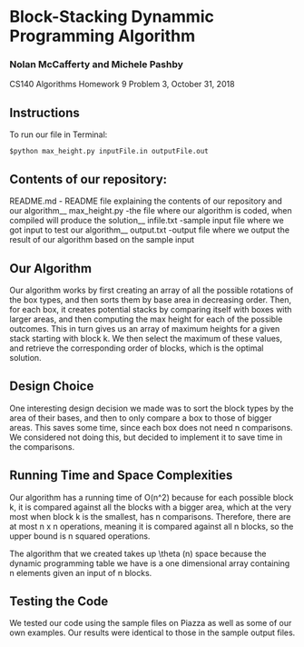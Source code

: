# Block-Stacking Dynammic Programming Algorithm
### Nolan McCafferty and Michele Pashby
CS140 Algorithms Homework 9 Problem 3, October 31, 2018


## Instructions
To run our file in Terminal:
```
$python max_height.py inputFile.in outputFile.out
```

## Contents of our repository:
README.md   - README file explaining the contents of our repository and our algorithm__
max_height.py  -the file where our algorithm is coded, when compiled will produce the solution__
infile.txt  -sample input file where we got input to test our algorithm__
output.txt  -output file where we output the result of our algorithm based on the sample input

## Our Algorithm
Our algorithm works by first creating an array of all the possible rotations of the box types,
and then sorts them by base area in decreasing order. Then, for each box, it creates potential
stacks by comparing itself with boxes with larger areas, and then computing the max height for each
of the possible outcomes. This in turn gives us an array of maximum heights for a given stack
starting with block k. We then select the maximum of these values, and retrieve the corresponding
order of blocks, which is the optimal solution.

## Design Choice
One interesting design decision we made was to sort the block types by the area of their bases,
and then to only compare a box to those of bigger areas. This saves some time, since each box does
not need n comparisons. We considered not doing this, but decided to implement it to save time in
the comparisons.

## Running Time and Space Complexities
Our algorithm has a running time of O(n^2) because for each possible block k,
it is compared against all the blocks with a bigger area, which at the very most when block k
is the smallest, has n comparisons. Therefore, there are at most n x n operations, meaning
it is compared against all n blocks, so the upper bound is n squared operations.

The algorithm that we created takes up \theta (n) space because the dynamic programming table
we have is a one dimensional array containing n elements given an input of n blocks.

## Testing the Code
We tested our code using the sample files on Piazza as well as some of our own examples.
Our results were identical to those in the sample output files.

